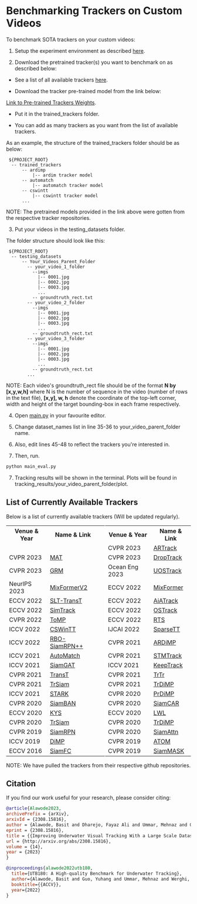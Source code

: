 # Benchmarking Trackers on Custom Videos

To benchmark SOTA trackers on your custom videos:

1. Setup the experiment environment as described [here](README.md/#experiment-environment-setup). 

2. Download the pretrained tracker(s) you want to benchmark on as described below:

 - See a list of all available trackers [here](1_Custom_Benchmarking_README.md/#list-of-currently-available-trackers).

 - Download the tracker pre-trained model from the link below: 
 
 [Link to Pre-trained Trackers Weights](https://kuacae-my.sharepoint.com/:f:/g/personal/100060517_ku_ac_ae/EiEaxX6XgplLtXsPv95PURUBSNODK-irvo46Jks38-OmjA?e=bF3X59). 
 
 - Put it in the trained_trackers folder.

 - You can add as many trackers as you want from the list of available trackers.
 
As an example, the structure of the trained_trackers folder should be as below:

  ```
   ${PROJECT_ROOT}
    -- trained_trackers
        -- ardimp
            |-- ardim tracker model
        -- automatch
            |-- automatch tracker model
        -- cswintt
            |-- cswintt tracker model
        ...
   ```

NOTE: The pretrained models provided in the link above were gotten from the respective tracker repositories.

3. Put your videos in the testing_datasets folder. 

The folder structure should look like this:

  ```
   ${PROJECT_ROOT}
    -- testing_datasets
        -- Your_Videos_Parent_Folder
          -- your_video_1_folder
            --imgs
              |-- 0001.jpg
              |-- 0002.jpg
              |-- 0003.jpg
              ...
            -- groundtruth_rect.txt
          -- your_video_2_folder
            --imgs
              |-- 0001.jpg
              |-- 0002.jpg
              |-- 0003.jpg
              ...
            -- groundtruth_rect.txt
          -- your_video_3_folder
            --imgs
              |-- 0001.jpg
              |-- 0002.jpg
              |-- 0003.jpg
              ...
            -- groundtruth_rect.txt
          ...
   ```
NOTE: Each video's groundtruth_rect file should be of the format **N by [x,y,w,h]** where N is the number of sequence in the video (number of rows in the text file), **[x,y], w, h** denote the coordinate of the top-left corner, width and height of the target bounding-box in each frame respectively.

4. Open [main.py](main_eval.py) in your favourite editor. 

5. Change dataset_names list in line 35-36 to your_video_parent_folder name.

6. Also, edit lines 45-48 to reflect the trackers you're interested in.

7. Then, run. 

```bash
python main_eval.py
```

7. Tracking results will be shown in the terminal. Plots will be found in tracking_results/your_video_parent_folder/plot.


## List of Currently Available Trackers

Below is a list of currently available trackers (Will be updated regularly).

<table>
  <tr>
    <th>Venue & Year</th>
    <th>Name & Link</th>
    <th style="border-right:1px solid white"></th>
    <th>Venue & Year</th>
    <th>Name & Link</th>
  </tr>

  <tr>
    <td></td>
    <td><a href=""></a></td>
    <td style="border-right:1px solid white"></td>
    <td>CVPR 2023</td>
    <td><a href="https://github.com/MIV-XJTU/ARTrack">ARTrack</a></td>
  </tr>

  <tr>
    <td>CVPR 2023</td>
    <td><a href="https://github.com/difhnp/MAT">MAT</a></td>
    <td style="border-right:1px solid white"></td>
    <td>CVPR 2023</td>
    <td><a href="https://github.com/jimmy-dq/DropTrack">DropTrack</a></td>
  </tr>

  <tr>
    <td>CVPR 2023</td>
    <td><a href="https://github.com/Little-Podi/GRM">GRM</a></td>
    <td style="border-right:1px solid white"></td>
    <td>Ocean Eng 2023</td>
    <td><a href="https://github.com/LiYunfengLYF/UOSTrack">UOSTrack</a></td>
  </tr>

  <tr>
    <td>NeurlPS 2023</td>
    <td><a href="https://github.com/MCG-NJU/MixFormerV2">MixFormerV2</a></td>
    <td style="border-right:1px solid white"></td>
    <td>ECCV 2022</td>
    <td><a href="https://github.com/MCG-NJU/MixFormer">MixFormer</a></td>
  </tr>

  <tr>
    <td>ECCV 2022</td>
    <td><a href="https://github.com/byminji/SLTtrack/tree/master">SLT-TransT</a></td>
    <td style="border-right:1px solid white"></td>
    <td>ECCV 2022</td>
    <td><a href="https://github.com/Little-Podi/AiATrack">AiATrack</a></td>
  </tr>

  <tr>
    <td>ECCV 2022</td>
    <td><a href="https://github.com/LPXTT/SimTrack">SimTrack</a></td>
    <td style="border-right:1px solid white"></td>
    <td>ECCV 2022</td>
    <td><a href="https://github.com/botaoye/OSTrack">OSTrack</a></td>
  </tr>

  <tr>
    <td>CVPR 2022</td>
    <td><a href="https://github.com/visionml/pytracking">ToMP</a></td>
    <td style="border-right:1px solid white"></td>
    <td>ECCV 2022</td>
    <td><a href="https://github.com/visionml/pytracking">RTS</a></td>
  </tr>

  <tr>
    <td>ICCV 2022</td>
    <td><a href="https://github.com/SkyeSong38/CSWinTT">CSWinTT</a></td>
    <td style="border-right:1px solid white"></td>
    <td>IJCAI 2022</td>
    <td><a href="https://github.com/fzh0917/SparseTT">SparseTT</a></td>
  </tr>

  <tr>
    <td>ICCV 2022</td>
    <td><a href="https://github.com/sansanfree/RBO">RBO-SiamRPN++</a></td>
    <td style="border-right:1px solid white"></td>
    <td>CVPR 2021</td>
    <td><a href="https://github.com/MasterBin-IIAU/AlphaRefine">ARDiMP</a></td>
  </tr>

  <tr>
    <td>ICCV 2021</td>
    <td><a href="https://github.com/JudasDie/SOTS">AutoMatch</a></td>
    <td style="border-right:1px solid white"></td>
    <td>CVPR 2021</td>
    <td><a href="https://github.com/fzh0917/STMTrack">STMTrack</a></td>
  </tr>

  <tr>
    <td>ICCV 2021</td>
    <td><a href="https://github.com/ohhhyeahhh/SiamGAT">SiamGAT</a></td>
    <td style="border-right:1px solid white"></td>
    <td>ICCV 2021</td>
    <td><a href="https://github.com/visionml/pytracking">KeepTrack</a></td>
  </tr>

  <tr>
    <td>CVPR 2021</td>
    <td><a href="https://github.com/chenxin-dlut/TransT">TransT</a></td>
    <td style="border-right:1px solid white"></td>
    <td>CVPR 2021</td>
    <td><a href="https://github.com/tongtybj/TrTr">TrTr</a></td>
  </tr>

  <tr>
    <td>CVPR 2021</td>
    <td><a href="https://github.com/594422814/TransformerTrack">TrSiam</a></td>
    <td style="border-right:1px solid white"></td>
    <td>CVPR 2021</td>
    <td><a href="https://github.com/594422814/TransformerTrack">TrDiMP</a></td>
  </tr>

  <tr>
    <td>ICCV 2021</td>
    <td><a href="https://github.com/researchmm/Stark">STARK</a></td>
    <td style="border-right:1px solid white"></td>
    <td>CVPR 2020</td>
    <td><a href="https://github.com/visionml/pytracking">PrDiMP</a></td>
  </tr>

  <tr>
    <td>CVPR 2020</td>
    <td><a href="https://github.com/hqucv/siamban">SiamBAN</a></td>
    <td style="border-right:1px solid white"></td>
    <td>CVPR 2020</td>
    <td><a href="https://github.com/ohhhyeahhh/SiamCAR">SiamCAR</a></td>
  </tr>

  <tr>
    <td>ECCV 2020</td>
    <td><a href="https://github.com/visionml/pytracking">KYS</a></td>
    <td style="border-right:1px solid white"></td>
    <td>ECCV 2020</td>
    <td><a href="https://github.com/visionml/pytracking">LWL</a></td>
  </tr>

  <tr>
    <td>CVPR 2020</td>
    <td><a href="https://github.com/visionml/pytracking">TrSiam</a></td>
    <td style="border-right:1px solid white"></td>
    <td>CVPR 2020</td>
    <td><a href="https://github.com/visionml/pytracking">TrDiMP</a></td>
  </tr>
  <tr>
    <td>CVPR 2019</td>
    <td><a href="https://github.com/STVIR/pysot">SiamRPN</a></td>
    <td style="border-right:1px solid white"></td>
    <td>CVPR 2020</td>
    <td><a href="https://github.com/msight-tech/research-siamattn">SiamAttn</a></td>
  </tr>
  <tr>
    <td>ICCV 2019</td>
    <td><a href="https://github.com/visionml/pytracking">DiMP</a></td>
    <td style="border-right:1px solid white"></td>
    <td>CVPR 2019</td>
    <td><a href="https://github.com/visionml/pytracking">ATOM</a></td>
  </tr>
  <tr>
    <td>ECCV 2016</td>
    <td><a href="https://github.com/got-10k/siamfc">SiamFC</a></td>
    <td style="border-right:1px solid white"></td>
    <td>CVPR 2019</td>
    <td><a href="https://github.com/STVIR/pysot">SiamMASK</a></td>
  </tr>
</table>

NOTE: We have pulled the trackers from their respective github repositories.


## Citation

If you find our work useful for your research, please consider citing:

```bibtex
@article{Alawode2023,
archivePrefix = {arXiv},
arxivId = {2308.15816},
author = {Alawode, Basit and Dharejo, Fayaz Ali and Ummar, Mehnaz and Guo, Yuhang and Mahmood, Arif and Werghi, Naoufel and Khan, Fahad Shahbaz and Matas, Jiri and Javed, Sajid},
eprint = {2308.15816},
title = {{Improving Underwater Visual Tracking With a Large Scale Dataset and Image Enhancement}},
url = {http://arxiv.org/abs/2308.15816},
volume = {14},
year = {2023}
}

@inproceedings{alawode2022utb180,
  title={UTB180: A High-quality Benchmark for Underwater Tracking},
  author={Alawode, Basit and Guo, Yuhang and Ummar, Mehnaz and Werghi, Naoufel and Dias, Jorge and Mian, Ajmal and Javed, Sajid},
  booktitle={{ACCV}},
  year={2022}
}
```